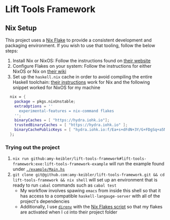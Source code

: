 # Lift Tools Framework

## Nix Setup

This project uses a [Nix Flake](https://nixos.wiki/wiki/Flakes) to provide a consistent development and packaging environment. If you wish to use that tooling, follow the below steps:

1. Install Nix or NixOS: Follow the instructions found on [their website](https://nixos.org/download.html)
2. Configure Flakes on your system: Follow the instructions for either NixOS or Nix on [their wiki](https://nixos.wiki/wiki/Flakes#Installing_flakes)
3. Set up the `haskell.nix` cache in order to avoid compiling the entire Haskell toolchain: [their instructions](https://input-output-hk.github.io/haskell.nix/tutorials/getting-started-flakes/) work for Nix and the following snippet worked for NixOS for my machine
```nix
  nix = {
    package = pkgs.nixUnstable;
    extraOptions = ''
      experimental-features = nix-command flakes
    '';
    binaryCaches = [ "https://hydra.iohk.io"];
    trustedBinaryCaches = [ "https://hydra.iohk.io" ];
    binaryCachePublicKeys = [ "hydra.iohk.io:f/Ea+s+dFdN+3Y/G+FDgSq+a5NEWhJGzdjvKNGv0/EQ=" ];
  };
```

### Trying out the project

1. `nix run github:amy-keibler/lift-tools-framework#lift-tools-framework:exe:lift-tools-framework-example` will run the example found under [`./example/Main.hs`](./example/Main.hs)
2. `git clone git@github.com:amy-keibler/lift-tools-framework.git && cd lift-tools-framework && nix shell` will set up an environment that is ready to run `cabal` commands such as `cabal test`
   * My workflow involves spawing `emacs` from inside this shell so that it has access to a compatible `haskell-langauge-server` with all of the project's dependencies
   * Additionally, I use [`direnv`](https://direnv.net/) with the [Nix Flakes script](https://nixos.wiki/wiki/Flakes#Direnv_integration) so that my flakes are activated when I `cd` into their project folder
